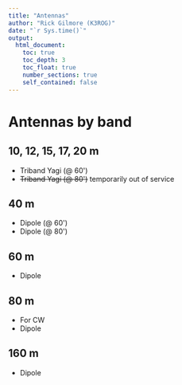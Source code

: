 ```yaml
---
title: "Antennas"
author: "Rick Gilmore (K3ROG)"
date: "`r Sys.time()`"
output:
  html_document:
    toc: true
    toc_depth: 3
    toc_float: true
    number_sections: true
    self_contained: false
---
```


# Antennas by band

## 10, 12, 15, 17, 20 m

- Triband Yagi (@ 60')
- ~~Triband Yagi (@ 80')~~ temporarily out of service

## 40 m

- Dipole (@ 60')
- Dipole (@ 80')

## 60 m

- Dipole

## 80 m

- For CW
- Dipole

## 160 m

- Dipole
